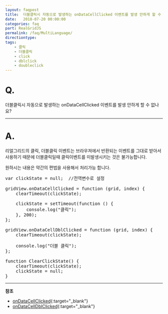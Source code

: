 ```yaml
---
layout: faqpost
title:  더블클릭시 자동으로 발생하는 onDataCellClicked 이벤트를 발생 안하게 할 수 없나요?  
date:   2018-07-20 00:00:00
categories: faq
part: RealGridJS
permalink: /faq/MultiLanguage/
directiontype: 
tags:
    - 클릭
    - 더블클릭
    - click
    - dblclick
    - doubleclick  
---
```


# Q.

더블클릭시 자동으로 발생하는 onDataCellClicked 이벤트를 발생 안하게 할 수 없나요?  

---

# A.

리얼그리드의 클릭, 더블클릭 이벤트는 브라우져에서 반환되는 이벤트를 그대로 받아서 사용하기 때문에 더블클릭일때 클릭이벤트를 미발생시키는 것은 불가능합니다.  

원하시는 내용은 약간의 편법을 사용해서 처리가능 합니다.  

<pre class="prettyprint">
var clickState = null;  //전역변수로 설정

gridView.onDataCellClicked = function (grid, index) {
    clearTimeout(clickState);

    clickState = setTimeout(function () {
        console.log("클릭");
    }, 200);
};

gridView.onDataCellDblClicked = function (grid, index) {
    clearTimeout(clickState);

    console.log("더블 클릭");
};

function ClearClickState() {
    clearTimeout(clickState);
    clickState = null;
}
</pre>	

	
--------------------------------------------------------------------------------

**참조**
* [onDataCellClicked](/api/types/onDataCellClicked/){:target="_blank"}
* [onDataCellDblClicked](/api/types/onDataCellDblClicked/){:target="_blank"}
